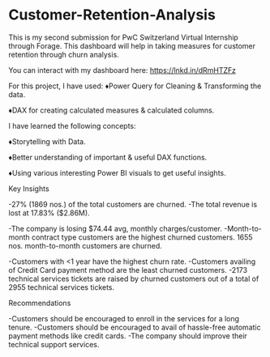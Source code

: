 # Customer-Retention-Analysis


This is my second submission for PwC Switzerland Virtual Internship through Forage. This dashboard will help in taking measures for customer retention through churn analysis.

You can interact with my dashboard here: https://lnkd.in/dRmHTZFz



For this project, I have used:
♦Power Query for Cleaning & Transforming the data.

♦DAX for creating calculated measures & calculated columns.

I have learned the following concepts:

♦Storytelling with Data.

♦Better understanding of important & useful DAX functions.

♦Using various interesting Power BI visuals to get useful insights.

Key Insights

-27% (1869 nos.) of the total customers are churned.
-The total revenue is lost at 17.83% ($2.86M).

-The company is losing $74.44 avg, monthly charges/customer.
-Month-to-month contract type customers are the highest churned customers. 1655 nos. month-to-month customers are churned.

-Customers with <1 year have the highest churn rate.
-Customers availing of Credit Card payment method are the least churned customers.
-2173 technical services tickets are raised by churned customers out of a total of 2955 technical services tickets.

Recommendations

-Customers should be encouraged to enroll in the services for a long tenure. -Customers should be encouraged to avail of hassle-free automatic payment methods like credit cards.
-The company should improve their technical support services.
